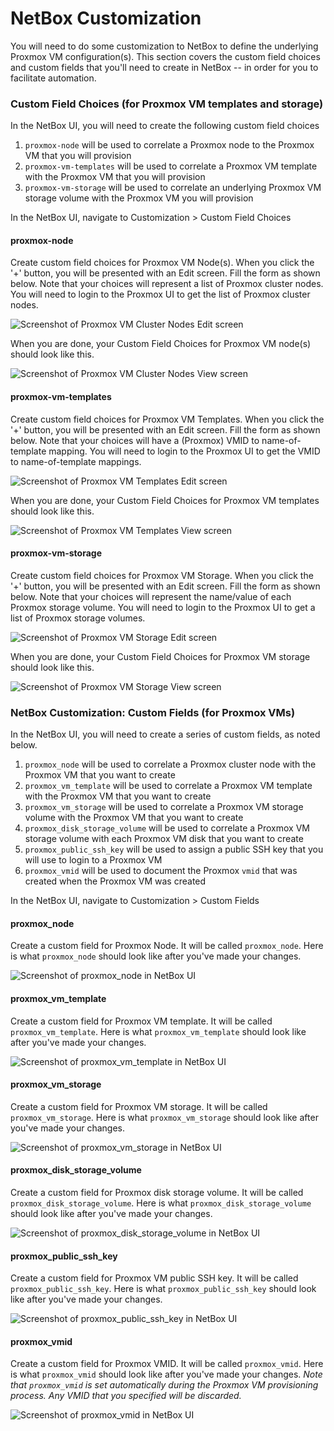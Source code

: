 # NetBox Customization

You will need to do some customization to NetBox to define the underlying Proxmox VM configuration(s).  This section covers the custom field choices and custom fields that you'll need to create in NetBox -- in order for you to facilitate automation.

### Custom Field Choices (for Proxmox VM templates and storage)

In the NetBox UI, you will need to create the following custom field choices

1. `proxmox-node` will be used to correlate a Proxmox node to the Proxmox VM that you will provision
2. `proxmox-vm-templates` will be used to correlate a Proxmox VM template with the Proxmox VM that you will provision
3. `proxmox-vm-storage` will be used to correlate an underlying Proxmox VM storage volume with the Proxmox VM you will provision

In the NetBox UI, navigate to Customization > Custom Field Choices


#### proxmox-node

Create custom field choices for Proxmox VM Node(s).  When you click the '+' button, you will be presented with an Edit screen.  Fill the form as shown below.  Note that your choices will represent a list of Proxmox cluster nodes.  You will need to login to the Proxmox UI to get the list of Proxmox cluster nodes.

![Screenshot of Proxmox VM Cluster Nodes Edit screen](./images/proxmox-cluster-nodes-edit.png)

When you are done, your Custom Field Choices for Proxmox VM node(s) should look like this.

![Screenshot of Proxmox VM Cluster Nodes View screen](./images/proxmox-cluster-nodes-saved.png)


#### proxmox-vm-templates

Create custom field choices for Proxmox VM Templates.  When you click the '+' button, you will be presented with an Edit screen.  Fill the form as shown below.  Note that your choices will have a (Proxmox) VMID to name-of-template mapping.  You will need to login to the Proxmox UI to get the VMID to name-of-template mappings.

![Screenshot of Proxmox VM Templates Edit screen](./images/proxmox-vm-templates-edit.png)

When you are done, your Custom Field Choices for Proxmox VM templates should look like this.

![Screenshot of Proxmox VM Templates View screen](./images/proxmox-vm-templates-saved.png)


#### proxmox-vm-storage

Create custom field choices for Proxmox VM Storage.  When you click the '+' button, you will be presented with an Edit screen.  Fill the form as shown below.  Note that your choices will represent the name/value of each Proxmox storage volume.  You will need to login to the Proxmox UI to get a list of Proxmox storage volumes.

![Screenshot of Proxmox VM Storage Edit screen](./images/proxmox-vm-storage-edit.png)

When you are done, your Custom Field Choices for Proxmox VM storage should look like this.

![Screenshot of Proxmox VM Storage View screen](./images/proxmox-vm-storage-saved.png)


### NetBox Customization: Custom Fields (for Proxmox VMs)

In the NetBox UI, you will need to create a series of custom fields, as noted below.

1. `proxmox_node` will be used to correlate a Proxmox cluster node with the Proxmox VM that you want to create
2. `proxmox_vm_template` will be used to correlate a Proxmox VM template with the Proxmox VM that you want to create
3. `proxmox_vm_storage` will be used to correlate a Proxmox VM storage volume with the Proxmox VM that you want to create
4. `proxmox_disk_storage_volume` will be used to correlate a Proxmox VM storage volume with each Proxmox VM disk that you want to create
5. `proxmox_public_ssh_key` will be used to assign a public SSH key that you will use to login to a Proxmox VM
6. `proxmox_vmid` will be used to document the Proxmox `vmid` that was created when the Proxmox VM was created

In the NetBox UI, navigate to Customization > Custom Fields


#### proxmox_node

Create a custom field for Proxmox Node.  It will be called `proxmox_node`.  Here is what `proxmox_node` should look like after you've made your changes.

![Screenshot of proxmox_node in NetBox UI](./images/proxmox-node.png)


#### proxmox_vm_template

Create a custom field for Proxmox VM template.  It will be called `proxmox_vm_template`.  Here is what `proxmox_vm_template` should look like after you've made your changes.

![Screenshot of proxmox_vm_template in NetBox UI](./images/proxmox-vm-template.png)

#### proxmox_vm_storage

Create a custom field for Proxmox VM storage.  It will be called `proxmox_vm_storage`.  Here is what `proxmox_vm_storage` should look like after you've made your changes.

![Screenshot of proxmox_vm_storage in NetBox UI](./images/proxmox-vm-storage.png)

#### proxmox_disk_storage_volume

Create a custom field for Proxmox disk storage volume.  It will be called `proxmox_disk_storage_volume`.  Here is what `proxmox_disk_storage_volume` should look like after you've made your changes.

![Screenshot of proxmox_disk_storage_volume in NetBox UI](./images/proxmox-disk-storage-volume.png)

#### proxmox_public_ssh_key

Create a custom field for Proxmox VM public SSH key.  It will be called `proxmox_public_ssh_key`.  Here is what `proxmox_public_ssh_key` should look like after you've made your changes.

![Screenshot of proxmox_public_ssh_key in NetBox UI](./images/proxmox-public-ssh-key.png)

#### proxmox_vmid

Create a custom field for Proxmox VMID.  It will be called `proxmox_vmid`.  Here is what `proxmox_vmid` should look like after you've made your changes.  *Note that `proxmox_vmid` is set automatically during the Proxmox VM provisioning process.  Any VMID that you specified will be discarded.*

![Screenshot of proxmox_vmid in NetBox UI](./images/proxmox-vmid.png)

